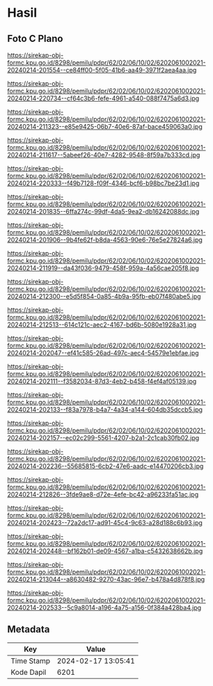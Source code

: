 # Hasil

## Foto C Plano

https://sirekap-obj-formc.kpu.go.id/8298/pemilu/pdpr/62/02/06/10/02/6202061002021-20240214-201554--ce84ff00-5f05-41b6-aa49-3971f2aea4aa.jpg

https://sirekap-obj-formc.kpu.go.id/8298/pemilu/pdpr/62/02/06/10/02/6202061002021-20240214-220734--cf64c3b6-fefe-4961-a540-088f7475a6d3.jpg

https://sirekap-obj-formc.kpu.go.id/8298/pemilu/pdpr/62/02/06/10/02/6202061002021-20240214-211323--e85e9425-06b7-40e6-87af-bace459063a0.jpg

https://sirekap-obj-formc.kpu.go.id/8298/pemilu/pdpr/62/02/06/10/02/6202061002021-20240214-211617--5abeef26-40e7-4282-9548-8f59a7b333cd.jpg

https://sirekap-obj-formc.kpu.go.id/8298/pemilu/pdpr/62/02/06/10/02/6202061002021-20240214-220333--f49b7128-f09f-4346-bcf6-b98bc7be23d1.jpg

https://sirekap-obj-formc.kpu.go.id/8298/pemilu/pdpr/62/02/06/10/02/6202061002021-20240214-201835--6ffa274c-99df-4da5-9ea2-db16242088dc.jpg

https://sirekap-obj-formc.kpu.go.id/8298/pemilu/pdpr/62/02/06/10/02/6202061002021-20240214-201906--9b4fe62f-b8da-4563-90e6-76e5e27824a6.jpg

https://sirekap-obj-formc.kpu.go.id/8298/pemilu/pdpr/62/02/06/10/02/6202061002021-20240214-211919--da43f036-9479-458f-959a-4a56cae205f8.jpg

https://sirekap-obj-formc.kpu.go.id/8298/pemilu/pdpr/62/02/06/10/02/6202061002021-20240214-212300--e5d5f854-0a85-4b9a-95fb-eb07f480abe5.jpg

https://sirekap-obj-formc.kpu.go.id/8298/pemilu/pdpr/62/02/06/10/02/6202061002021-20240214-212513--614c121c-aec2-4167-bd6b-5080e1928a31.jpg

https://sirekap-obj-formc.kpu.go.id/8298/pemilu/pdpr/62/02/06/10/02/6202061002021-20240214-202047--ef41c585-26ad-497c-aec4-54579e1ebfae.jpg

https://sirekap-obj-formc.kpu.go.id/8298/pemilu/pdpr/62/02/06/10/02/6202061002021-20240214-202111--f3582034-87d3-4eb2-b458-f4ef4af05139.jpg

https://sirekap-obj-formc.kpu.go.id/8298/pemilu/pdpr/62/02/06/10/02/6202061002021-20240214-202133--f83a7978-b4a7-4a34-a144-604db35dccb5.jpg

https://sirekap-obj-formc.kpu.go.id/8298/pemilu/pdpr/62/02/06/10/02/6202061002021-20240214-202157--ec02c299-5561-4207-b2a1-2c1cab30fb02.jpg

https://sirekap-obj-formc.kpu.go.id/8298/pemilu/pdpr/62/02/06/10/02/6202061002021-20240214-202236--55685815-6cb2-47e6-aadc-e14470206cb3.jpg

https://sirekap-obj-formc.kpu.go.id/8298/pemilu/pdpr/62/02/06/10/02/6202061002021-20240214-212826--3fde9ae8-d72e-4efe-bc42-a96233fa51ac.jpg

https://sirekap-obj-formc.kpu.go.id/8298/pemilu/pdpr/62/02/06/10/02/6202061002021-20240214-202423--72a2dc17-ad91-45c4-9c63-a28d188c6b93.jpg

https://sirekap-obj-formc.kpu.go.id/8298/pemilu/pdpr/62/02/06/10/02/6202061002021-20240214-202448--bf162b01-de09-4567-a1ba-c5432638662b.jpg

https://sirekap-obj-formc.kpu.go.id/8298/pemilu/pdpr/62/02/06/10/02/6202061002021-20240214-213044--a8630482-9270-43ac-96e7-b478a4d878f8.jpg

https://sirekap-obj-formc.kpu.go.id/8298/pemilu/pdpr/62/02/06/10/02/6202061002021-20240214-202533--5c9a8014-a196-4a75-a156-0f384a428ba4.jpg


## Metadata

| Key        | Value               |
| ---------- | ------------------- |
| Time Stamp | 2024-02-17 13:05:41 |
| Kode Dapil | 6201                |



